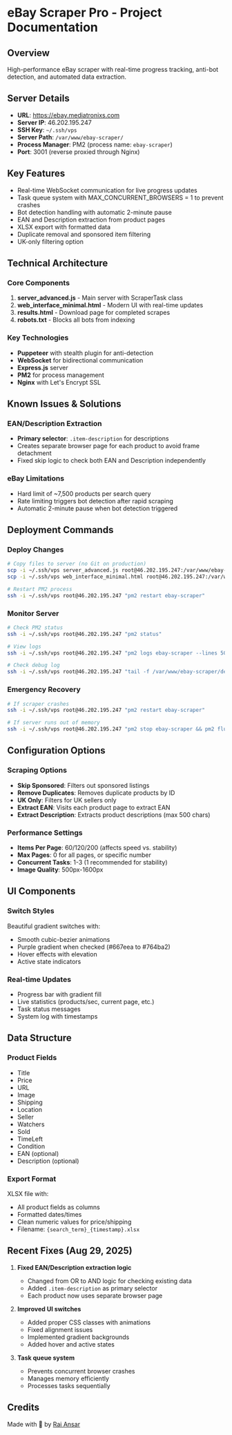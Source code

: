 # eBay Scraper Pro - Project Documentation

## Overview
High-performance eBay scraper with real-time progress tracking, anti-bot detection, and automated data extraction.

## Server Details
- **URL**: https://ebay.mediatronixs.com
- **Server IP**: 46.202.195.247
- **SSH Key**: `~/.ssh/vps`
- **Server Path**: `/var/www/ebay-scraper/`
- **Process Manager**: PM2 (process name: `ebay-scraper`)
- **Port**: 3001 (reverse proxied through Nginx)

## Key Features
- Real-time WebSocket communication for live progress updates
- Task queue system with MAX_CONCURRENT_BROWSERS = 1 to prevent crashes
- Bot detection handling with automatic 2-minute pause
- EAN and Description extraction from product pages
- XLSX export with formatted data
- Duplicate removal and sponsored item filtering
- UK-only filtering option

## Technical Architecture

### Core Components
1. **server_advanced.js** - Main server with ScraperTask class
2. **web_interface_minimal.html** - Modern UI with real-time updates
3. **results.html** - Download page for completed scrapes
4. **robots.txt** - Blocks all bots from indexing

### Key Technologies
- **Puppeteer** with stealth plugin for anti-detection
- **WebSocket** for bidirectional communication
- **Express.js** server
- **PM2** for process management
- **Nginx** with Let's Encrypt SSL

## Known Issues & Solutions

### EAN/Description Extraction
- **Primary selector**: `.item-description` for descriptions
- Creates separate browser page for each product to avoid frame detachment
- Fixed skip logic to check both EAN and Description independently

### eBay Limitations
- Hard limit of ~7,500 products per search query
- Rate limiting triggers bot detection after rapid scraping
- Automatic 2-minute pause when bot detection triggered

## Deployment Commands

### Deploy Changes
```bash
# Copy files to server (no Git on production)
scp -i ~/.ssh/vps server_advanced.js root@46.202.195.247:/var/www/ebay-scraper/
scp -i ~/.ssh/vps web_interface_minimal.html root@46.202.195.247:/var/www/ebay-scraper/

# Restart PM2 process
ssh -i ~/.ssh/vps root@46.202.195.247 "pm2 restart ebay-scraper"
```

### Monitor Server
```bash
# Check PM2 status
ssh -i ~/.ssh/vps root@46.202.195.247 "pm2 status"

# View logs
ssh -i ~/.ssh/vps root@46.202.195.247 "pm2 logs ebay-scraper --lines 50"

# Check debug log
ssh -i ~/.ssh/vps root@46.202.195.247 "tail -f /var/www/ebay-scraper/debug.log"
```

### Emergency Recovery
```bash
# If scraper crashes
ssh -i ~/.ssh/vps root@46.202.195.247 "pm2 restart ebay-scraper"

# If server runs out of memory
ssh -i ~/.ssh/vps root@46.202.195.247 "pm2 stop ebay-scraper && pm2 flush && pm2 start ebay-scraper"
```

## Configuration Options

### Scraping Options
- **Skip Sponsored**: Filters out sponsored listings
- **Remove Duplicates**: Removes duplicate products by ID
- **UK Only**: Filters for UK sellers only
- **Extract EAN**: Visits each product page to extract EAN
- **Extract Description**: Extracts product descriptions (max 500 chars)

### Performance Settings
- **Items Per Page**: 60/120/200 (affects speed vs. stability)
- **Max Pages**: 0 for all pages, or specific number
- **Concurrent Tasks**: 1-3 (1 recommended for stability)
- **Image Quality**: 500px-1600px

## UI Components

### Switch Styles
Beautiful gradient switches with:
- Smooth cubic-bezier animations
- Purple gradient when checked (#667eea to #764ba2)
- Hover effects with elevation
- Active state indicators

### Real-time Updates
- Progress bar with gradient fill
- Live statistics (products/sec, current page, etc.)
- Task status messages
- System log with timestamps

## Data Structure

### Product Fields
- Title
- Price
- URL
- Image
- Shipping
- Location
- Seller
- Watchers
- Sold
- TimeLeft
- Condition
- EAN (optional)
- Description (optional)

### Export Format
XLSX file with:
- All product fields as columns
- Formatted dates/times
- Clean numeric values for price/shipping
- Filename: `{search_term}_{timestamp}.xlsx`

## Recent Fixes (Aug 29, 2025)

1. **Fixed EAN/Description extraction logic**
   - Changed from OR to AND logic for checking existing data
   - Added `.item-description` as primary selector
   - Each product now uses separate browser page

2. **Improved UI switches**
   - Added proper CSS classes with animations
   - Fixed alignment issues
   - Implemented gradient backgrounds
   - Added hover and active states

3. **Task queue system**
   - Prevents concurrent browser crashes
   - Manages memory efficiently
   - Processes tasks sequentially

## Credits
Made with 💖 by [Rai Ansar](https://raiansar.com)